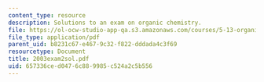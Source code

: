 ```yaml
---
content_type: resource
description: Solutions to an exam on organic chemistry.
file: https://ol-ocw-studio-app-qa.s3.amazonaws.com/courses/5-13-organic-chemistry-ii-fall-2003/657336ced0476c889985c524a2c5b556_2003exam2sol.pdf
file_type: application/pdf
parent_uid: b8231c67-e467-9c32-f822-dddada4c3f69
resourcetype: Document
title: 2003exam2sol.pdf
uid: 657336ce-d047-6c88-9985-c524a2c5b556
---
```

